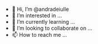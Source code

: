 - 👋 Hi, I’m @andradeiulle
- 👀 I’m interested in ...
- 🌱 I’m currently learning ...
- 💞️ I’m looking to collaborate on ...
- 📫 How to reach me ...

<!---
andradeiulle/andradeiulle is a ✨ special ✨ repository because its `README.md` (this file) appears on your GitHub profile.
You can click the Preview link to take a look at your changes.
--->
